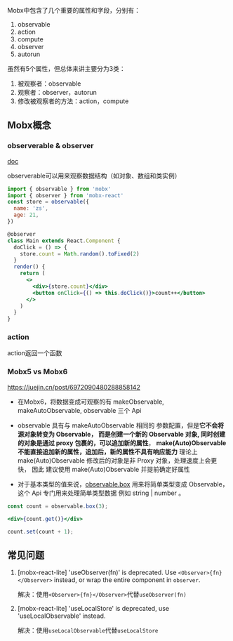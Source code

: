 Mobx中包含了几个重要的属性和字段，分别有：

1. observable
2. action
3. compute
4. observer
5. autorun

虽然有5个属性，但总体来讲主要分为3类：

1. 被观察者：observable
2. 观察者：observer，autorun
3. 修改被观察者的方法：action，compute



## Mobx概念

### observerable & observer

[doc](https://github.com/mobxjs/mobx/tree/mobx4and5/docs#core-concepts)

observerable可以用来观察数据结构（如对象、数组和类实例）

```jsx
import { observable } from 'mobx'
import { observer } from 'mobx-react'
const store = observable({
  name: 'zs',
  age: 21,
})

@observer
class Main extends React.Component {
  doClick = () => {
    store.count = Math.random().toFixed(2)
  }
  render() {
    return (
      <>
        <div>{store.count}</div>
        <button onClick={() => this.doClick()}>count++</button>
      </>
    )
  }
}
```



### action

action返回一个函数





### Mobx5 vs Mobx6
https://juejin.cn/post/6972090480288858142

- 在Mobx6，将数据变成可观察的有 makeObservable, makeAutoObservable, observable 三个 Api

- observable 具有与 makeAutoObservable 相同的 参数配置，但是**它不会将源对象转变为 Observable，
  而是创建一个新的 Observable 对象, 同时创建的对象是通过 proxy 包裹的，可以追加新的属性**，
  **make(Auto)Observable 不能直接追加新的属性，追加后，新的属性不具有响应能力**
  理论上 make(Auto)Observable 修改后的对象是非 Proxy 对象，处理速度上会更快，
  因此 建议使用 make(Auto)Observable 并提前确定好属性

  

- 对于基本类型的值来说，[observable.box](https://www.mobxjs.com/api#observablebox) 用来将简单类型变成 Observable，这个 Api 专门用来处理简单类型数据 例如 string | number 。

```jsx
const count = observable.box(3);

<div>{count.get()}</div>

count.set(count + 1);
```



## 常见问题

1. [mobx-react-lite] 'useObserver(fn)' is deprecated. Use `<Observer>{fn}</Observer>` instead, or wrap the entire component in `observer`. 

   解决：使用`<Observer>{fn}</Observer>`代替`useObserver(fn)`

2. [mobx-react-lite] 'useLocalStore' is deprecated, use 'useLocalObservable' instead.

   解决：使用`useLocalObservable`代替`useLocalStore`

